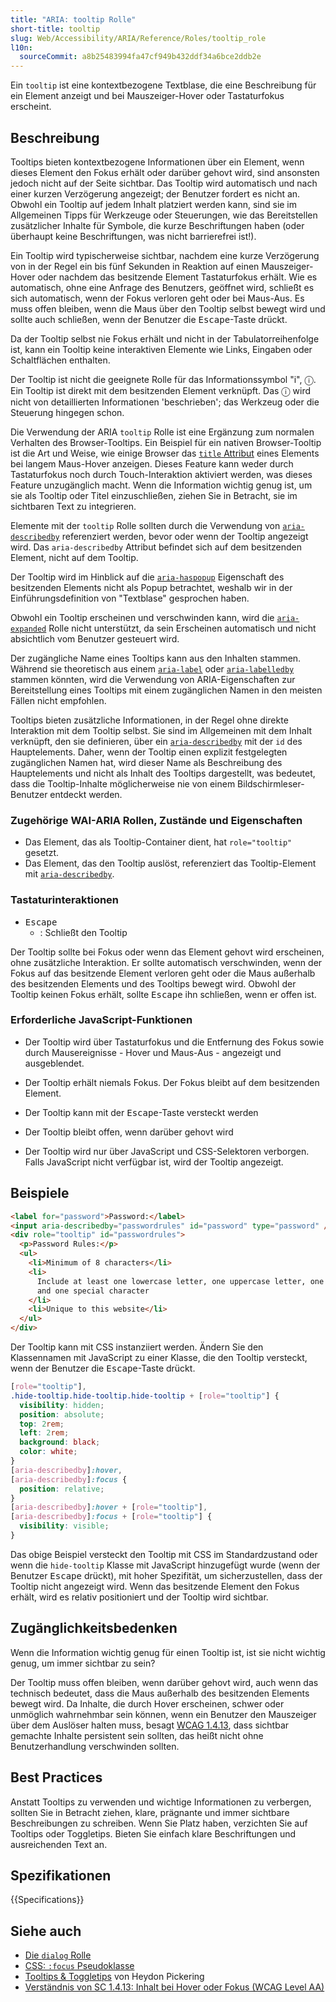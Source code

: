 ```yaml
---
title: "ARIA: tooltip Rolle"
short-title: tooltip
slug: Web/Accessibility/ARIA/Reference/Roles/tooltip_role
l10n:
  sourceCommit: a8b25483994fa47cf949b432ddf34a6bce2ddb2e
---
```


Ein `tooltip` ist eine kontextbezogene Textblase, die eine Beschreibung für ein Element anzeigt und bei Mauszeiger-Hover oder Tastaturfokus erscheint.

## Beschreibung

Tooltips bieten kontextbezogene Informationen über ein Element, wenn dieses Element den Fokus erhält oder darüber gehovt wird, sind ansonsten jedoch nicht auf der Seite sichtbar. Das Tooltip wird automatisch und nach einer kurzen Verzögerung angezeigt; der Benutzer fordert es nicht an. Obwohl ein Tooltip auf jedem Inhalt platziert werden kann, sind sie im Allgemeinen Tipps für Werkzeuge oder Steuerungen, wie das Bereitstellen zusätzlicher Inhalte für Symbole, die kurze Beschriftungen haben (oder überhaupt keine Beschriftungen, was nicht barrierefrei ist!).

Ein Tooltip wird typischerweise sichtbar, nachdem eine kurze Verzögerung von in der Regel ein bis fünf Sekunden in Reaktion auf einen Mauszeiger-Hover oder nachdem das besitzende Element Tastaturfokus erhält. Wie es automatisch, ohne eine Anfrage des Benutzers, geöffnet wird, schließt es sich automatisch, wenn der Fokus verloren geht oder bei Maus-Aus. Es muss offen bleiben, wenn die Maus über den Tooltip selbst bewegt wird und sollte auch schließen, wenn der Benutzer die <kbd>Escape</kbd>-Taste drückt.

Da der Tooltip selbst nie Fokus erhält und nicht in der Tabulatorreihenfolge ist, kann ein Tooltip keine interaktiven Elemente wie Links, Eingaben oder Schaltflächen enthalten.

Der Tooltip ist nicht die geeignete Rolle für das Informationssymbol "i", ⓘ. Ein Tooltip ist direkt mit dem besitzenden Element verknüpft. Das ⓘ wird nicht von detaillierten Informationen 'beschrieben'; das Werkzeug oder die Steuerung hingegen schon.

Die Verwendung der ARIA `tooltip` Rolle ist eine Ergänzung zum normalen Verhalten des Browser-Tooltips. Ein Beispiel für ein nativen Browser-Tooltip ist die Art und Weise, wie einige Browser das [`title` Attribut](/de/docs/Web/HTML/Reference/Global_attributes/title) eines Elements bei langem Maus-Hover anzeigen. Dieses Feature kann weder durch Tastaturfokus noch durch Touch-Interaktion aktiviert werden, was dieses Feature unzugänglich macht. Wenn die Information wichtig genug ist, um sie als Tooltip oder Titel einzuschließen, ziehen Sie in Betracht, sie im sichtbaren Text zu integrieren.

Elemente mit der `tooltip` Rolle sollten durch die Verwendung von [`aria-describedby`](/de/docs/Web/Accessibility/ARIA/Reference/Attributes/aria-describedby) referenziert werden, bevor oder wenn der Tooltip angezeigt wird. Das `aria-describedby` Attribut befindet sich auf dem besitzenden Element, nicht auf dem Tooltip.

Der Tooltip wird im Hinblick auf die [`aria-haspopup`](/de/docs/Web/Accessibility/ARIA/Reference/Attributes/aria-haspopup) Eigenschaft des besitzenden Elements nicht als Popup betrachtet, weshalb wir in der Einführungsdefinition von "Textblase" gesprochen haben.

Obwohl ein Tooltip erscheinen und verschwinden kann, wird die [`aria-expanded`](/de/docs/Web/Accessibility/ARIA/Reference/Attributes/aria-expanded) Rolle nicht unterstützt, da sein Erscheinen automatisch und nicht absichtlich vom Benutzer gesteuert wird.

Der zugängliche Name eines Tooltips kann aus den Inhalten stammen. Während sie theoretisch aus einem [`aria-label`](/de/docs/Web/Accessibility/ARIA/Reference/Attributes/aria-label) oder [`aria-labelledby`](/de/docs/Web/Accessibility/ARIA/Reference/Attributes/aria-labelledby) stammen könnten, wird die Verwendung von ARIA-Eigenschaften zur Bereitstellung eines Tooltips mit einem zugänglichen Namen in den meisten Fällen nicht empfohlen.

Tooltips bieten zusätzliche Informationen, in der Regel ohne direkte Interaktion mit dem Tooltip selbst. Sie sind im Allgemeinen mit dem Inhalt verknüpft, den sie definieren, über ein [`aria-describedby`](/de/docs/Web/Accessibility/ARIA/Reference/Attributes/aria-describedby) mit der `id` des Hauptelements. Daher, wenn der Tooltip einen explizit festgelegten zugänglichen Namen hat, wird dieser Name als Beschreibung des Hauptelements und nicht als Inhalt des Tooltips dargestellt, was bedeutet, dass die Tooltip-Inhalte möglicherweise nie von einem Bildschirmleser-Benutzer entdeckt werden.

### Zugehörige WAI-ARIA Rollen, Zustände und Eigenschaften

- Das Element, das als Tooltip-Container dient, hat `role="tooltip"` gesetzt.
- Das Element, das den Tooltip auslöst, referenziert das Tooltip-Element mit [`aria-describedby`](/de/docs/Web/Accessibility/ARIA/Reference/Attributes/aria-describedby).

### Tastaturinteraktionen

- <kbd>Escape</kbd>
  - : Schließt den Tooltip

Der Tooltip sollte bei Fokus oder wenn das Element gehovt wird erscheinen, ohne zusätzliche Interaktion. Er sollte automatisch verschwinden, wenn der Fokus auf das besitzende Element verloren geht oder die Maus außerhalb des besitzenden Elements und des Tooltips bewegt wird. Obwohl der Tooltip keinen Fokus erhält, sollte <kbd>Escape</kbd> ihn schließen, wenn er offen ist.

### Erforderliche JavaScript-Funktionen

- Der Tooltip wird über Tastaturfokus und die Entfernung des Fokus sowie durch Mausereignisse - Hover und Maus-Aus - angezeigt und ausgeblendet.

- Der Tooltip erhält niemals Fokus. Der Fokus bleibt auf dem besitzenden Element.

- Der Tooltip kann mit der <kbd>Escape</kbd>-Taste versteckt werden

- Der Tooltip bleibt offen, wenn darüber gehovt wird

- Der Tooltip wird nur über JavaScript und CSS-Selektoren verborgen. Falls JavaScript nicht verfügbar ist, wird der Tooltip angezeigt.

## Beispiele

```html
<label for="password">Password:</label>
<input aria-describedby="passwordrules" id="password" type="password" />
<div role="tooltip" id="passwordrules">
  <p>Password Rules:</p>
  <ul>
    <li>Minimum of 8 characters</li>
    <li>
      Include at least one lowercase letter, one uppercase letter, one number
      and one special character
    </li>
    <li>Unique to this website</li>
  </ul>
</div>
```

Der Tooltip kann mit CSS instanziiert werden. Ändern Sie den Klassennamen mit JavaScript zu einer Klasse, die den Tooltip versteckt, wenn der Benutzer die <kbd>Escape</kbd>-Taste drückt.

```css
[role="tooltip"],
.hide-tooltip.hide-tooltip.hide-tooltip + [role="tooltip"] {
  visibility: hidden;
  position: absolute;
  top: 2rem;
  left: 2rem;
  background: black;
  color: white;
}
[aria-describedby]:hover,
[aria-describedby]:focus {
  position: relative;
}
[aria-describedby]:hover + [role="tooltip"],
[aria-describedby]:focus + [role="tooltip"] {
  visibility: visible;
}
```

Das obige Beispiel versteckt den Tooltip mit CSS im Standardzustand oder wenn die `hide-tooltip` Klasse mit JavaScript hinzugefügt wurde (wenn der Benutzer <kbd>Escape</kbd> drückt), mit hoher Spezifität, um sicherzustellen, dass der Tooltip nicht angezeigt wird. Wenn das besitzende Element den Fokus erhält, wird es relativ positioniert und der Tooltip wird sichtbar.

## Zugänglichkeitsbedenken

Wenn die Information wichtig genug für einen Tooltip ist, ist sie nicht wichtig genug, um immer sichtbar zu sein?

Der Tooltip muss offen bleiben, wenn darüber gehovt wird, auch wenn das technisch bedeutet, dass die Maus außerhalb des besitzenden Elements bewegt wird. Da Inhalte, die durch Hover erscheinen, schwer oder unmöglich wahrnehmbar sein können, wenn ein Benutzer den Mauszeiger über dem Auslöser halten muss, besagt [WCAG 1.4.13](/de/docs/Web/Accessibility/Guides/Understanding_WCAG/Perceivable#guideline_1.4_make_it_easier_for_users_to_see_and_hear_content_including_separating_foreground_from_background), dass sichtbar gemachte Inhalte persistent sein sollten, das heißt nicht ohne Benutzerhandlung verschwinden sollten.

## Best Practices

Anstatt Tooltips zu verwenden und wichtige Informationen zu verbergen, sollten Sie in Betracht ziehen, klare, prägnante und immer sichtbare Beschreibungen zu schreiben. Wenn Sie Platz haben, verzichten Sie auf Tooltips oder Toggletips. Bieten Sie einfach klare Beschriftungen und ausreichenden Text an.

## Spezifikationen

{{Specifications}}

## Siehe auch

- [Die `dialog` Rolle](/de/docs/Web/Accessibility/ARIA/Reference/Roles/dialog_role)
- [CSS: `:focus` Pseudoklasse](/de/docs/Web/CSS/:focus)
- [Tooltips & Toggletips](https://inclusive-components.design/tooltips-toggletips/) von Heydon Pickering
- [Verständnis von SC 1.4.13: Inhalt bei Hover oder Fokus (WCAG Level AA)](https://www.w3.org/WAI/WCAG21/Understanding/content-on-hover-or-focus.html)
